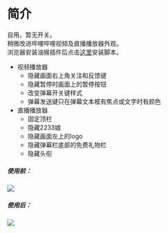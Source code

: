 # 简介

自用，暂无开关。  
稍微改进哔哩哔哩视频及直播播放器外观。  
浏览器安装油猴插件后点击[这里](https://github.com/xiaomaofeimao/bilibili_player_looks/raw/master/bilibili_player_looks.user.js)安装脚本。  

- 视频播放器
    - 隐藏画面右上角关注和反馈键
    - 隐藏暂停时画面上的暂停按钮
    - 改变弹幕开关键样式
    - 弹幕发送键只在弹幕文本框有焦点或文字时有颜色
- 直播播放器
    - 固定顶栏
    - 隐藏2233娘
    - 隐藏画面左上的logo
    - 隐藏弹幕栏底部的免费礼物栏
    - 隐藏头衔

##### 使用前：  
![](http://wx3.sinaimg.cn/mw690/87155711ly1g1yv2nqj71j20ru0h5abr.jpg)
##### 使用后：  
![](http://wx1.sinaimg.cn/mw690/87155711ly1g1yv2r4nrnj20rx0h9abr.jpg)

